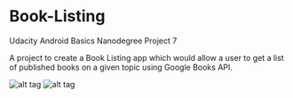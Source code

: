 # Book-Listing
Udacity Android Basics Nanodegree Project 7

A project to create a Book Listing app which would allow a user to get a list of published books on a given topic using Google Books API.

![alt tag](http://i.imgur.com/aHYJJ1p.png) ![alt tag](http://i.imgur.com/gnWKrEM.png)
